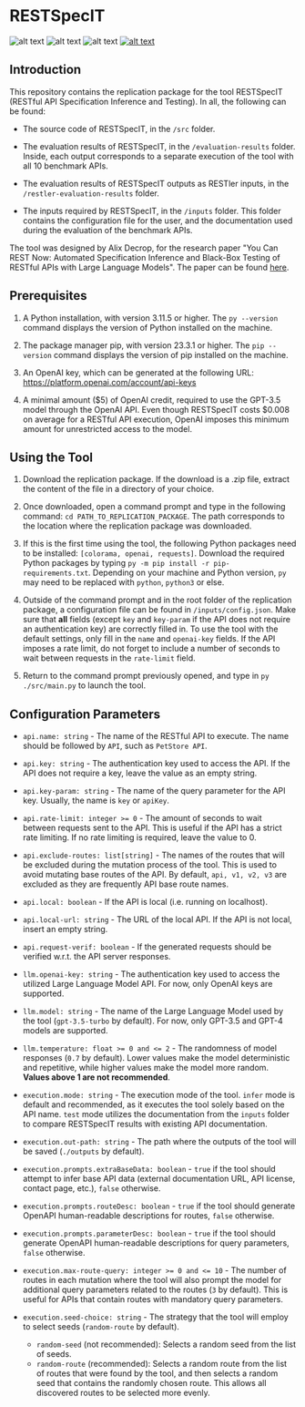 # RESTSpecIT
![alt text](https://img.shields.io/badge/Version-1.0-orange.svg) ![alt text](https://img.shields.io/badge/LLM-GPT--3.5_|_GPT--4-purple.svg) ![alt text](https://img.shields.io/badge/Minimal_User_Input-API_Name,_OpenAI_Key-brightgreen.svg)  [![alt text](https://img.shields.io/badge/LinkedIn-blue.svg)](https://www.linkedin.com/in/alix-decrop)

## Introduction

This repository contains the replication package for the tool RESTSpecIT (RESTful API Specification Inference and Testing). In all, the following can be found:

- The source code of RESTSpecIT, in the `/src` folder.

- The evaluation results of RESTSpecIT, in the `/evaluation-results` folder. Inside, each output corresponds to a separate execution of the tool with all 10 benchmark APIs.

- The evaluation results of RESTSpecIT outputs as RESTler inputs, in the `/restler-evaluation-results` folder.

- The inputs required by RESTSpecIT, in the `/inputs` folder. This folder contains the configuration file for the user, and the documentation used during the evaluation of the benchmark APIs.

The tool was designed by Alix Decrop, for the research paper "You Can REST Now: Automated Specification Inference and Black-Box Testing of RESTful APIs with Large Language Models". The paper can be found [here](https://arxiv.org/abs/2402.05102).

## Prerequisites

1. A Python installation, with version 3.11.5 or higher. The `py --version` command displays the version of Python installed on the machine.

2. The package manager pip, with version 23.3.1 or higher. The `pip --version` command displays the version of pip installed on the machine.

3. An OpenAI key, which can be generated at the following URL: https://platform.openai.com/account/api-keys

4. A minimal amount ($5) of OpenAI credit, required to use the GPT-3.5 model through the OpenAI API. Even though RESTSpecIT costs $0.008 on average for a RESTful API execution, OpenAI imposes this minimum amount for unrestricted access to the model.

## Using the Tool

1. Download the replication package. If the download is a .zip file, extract the content of the file in a directory of your choice.

2. Once downloaded, open a command prompt and type in the following command: `cd PATH_TO_REPLICATION_PACKAGE`. The path corresponds to the location where the replication package was downloaded.

3. If this is the first time using the tool, the following Python packages need to be installed: `[colorama, openai, requests]`. Download the required Python packages by typing `py -m pip install -r pip-requirements.txt`. Depending on your machine and Python version, `py` may need to be replaced with `python`, `python3` or else.

4. Outside of the command prompt and in the root folder of the replication package, a configuration file can be found in `/inputs/config.json`. Make sure that **all** fields (except `key` and `key-param` if the API does not require an authentication key) are correctly filled in. To use the tool with the default settings, only fill in the `name` and `openai-key` fields. If the API imposes a rate limit, do not forget to include a number of seconds to wait between requests in the `rate-limit` field.

4. Return to the command prompt previously opened, and type in `py ./src/main.py` to launch the tool.

## Configuration Parameters

- `api.name: string` - The name of the RESTful API to execute. The name should be followed by `API`, such as `PetStore API`.

- `api.key: string` - The authentication key used to access the API. If the API does not require a key, leave the value as an empty string.

- `api.key-param: string` - The name of the query parameter for the API key. Usually, the name is `key` or `apiKey`.

- `api.rate-limit: integer >= 0` - The amount of seconds to wait between requests sent to the API. This is useful if the API has a strict rate limiting. If no rate limiting is required, leave the value to 0.

- `api.exclude-routes: list[string]` - The names of the routes that will be excluded during the mutation process of the tool. This is used to avoid mutating base routes of the API. By default, `api, v1, v2, v3` are excluded as they are frequently API base route names.

- `api.local: boolean` - If the API is local (i.e. running on localhost).

- `api.local-url: string` - The URL of the local API. If the API is not local, insert an empty string.

- `api.request-verif: boolean` - If the generated requests should be verified w.r.t. the API server responses.

- `llm.openai-key: string` - The authentication key used to access the utilized Large Language Model API. For now, only OpenAI keys are supported.

- `llm.model: string` - The name of the Large Language Model used by the tool (`gpt-3.5-turbo` by default). For now, only GPT-3.5 and GPT-4 models are supported.

- `llm.temperature: float >= 0 and <= 2` - The randomness of model responses (`0.7` by default). Lower values make the model deterministic and repetitive, while higher values make the model more random. **Values above 1 are not recommended**.

- `execution.mode: string` - The execution mode of the tool. `infer` mode is default and recommended, as it executes the tool solely based on the API name. `test` mode utilizes the documentation from the `inputs` folder to compare RESTSpecIT results with existing API documentation.

- `execution.out-path: string` - The path where the outputs of the tool will be saved (`./outputs` by default).

- `execution.prompts.extraBaseData: boolean` - `true` if the tool should attempt to infer base API data (external documentation URL, API license, contact page, etc.), `false` otherwise.

- `execution.prompts.routeDesc: boolean` - `true` if the tool should generate OpenAPI human-readable descriptions for routes, `false` otherwise.

- `execution.prompts.parameterDesc: boolean` - `true` if the tool should generate OpenAPI human-readable descriptions for query parameters, `false` otherwise.

- `execution.max-route-query: integer >= 0 and <= 10` - The number of routes in each mutation where the tool will also prompt the model for additional query parameters related to the routes (`3` by default). This is useful for APIs that contain routes with mandatory query parameters.

- `execution.seed-choice: string` - The strategy that the tool will employ to select seeds (`random-route` by default).
    - `random-seed` (not recommended): Selects a random seed from the list of seeds.
    - `random-route` (recommended): Selects a random route from the list of routes that were found by the tool, and then selects a random seed that contains the randomly chosen route. This allows all discovered routes to be selected more evenly.
